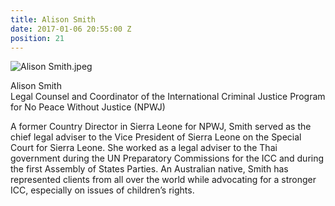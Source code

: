 ```yaml
---
title: Alison Smith
date: 2017-01-06 20:55:00 Z
position: 21
---
```


![Alison Smith.jpeg](/uploads/Alison%20Smith.jpeg)

Alison Smith <br> Legal Counsel and Coordinator of the International Criminal Justice Program for No Peace Without Justice (NPWJ)


A former Country Director in Sierra Leone for NPWJ, Smith served as the chief legal adviser to the Vice President of Sierra Leone on the Special Court for Sierra Leone. She worked as a legal adviser to the Thai government during the UN Preparatory Commissions for the ICC and during the first Assembly of States Parties. An Australian native, Smith has represented clients from all over the world while advocating for a stronger ICC, especially on issues of children’s rights.
